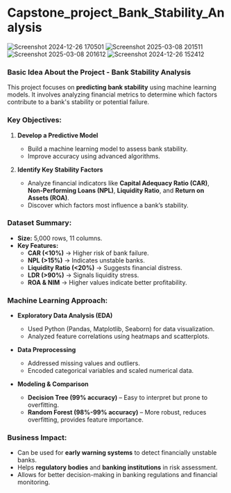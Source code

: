 # Capstone_project_Bank_Stability_Analysis
![Screenshot 2024-12-26 170501](https://github.com/user-attachments/assets/ff0c81f9-68fe-44f3-8074-6df2c23ca5ef)
![Screenshot 2025-03-08 201511](https://github.com/user-attachments/assets/41d5252a-40f8-4083-97dc-7f04ce6bc82f)
![Screenshot 2025-03-08 201612](https://github.com/user-attachments/assets/ca5ebc0e-0247-4c66-a44a-059bf460f9cc)
![Screenshot 2024-12-26 152412](https://github.com/user-attachments/assets/7d8329e8-19e0-4f61-9a73-5a7d845467b1)

### **Basic Idea About the Project - Bank Stability Analysis**

This project focuses on **predicting bank stability** using machine learning models. It involves analyzing financial metrics to determine which factors contribute to a bank's stability or potential failure.

### **Key Objectives:**
1. **Develop a Predictive Model**  
   - Build a machine learning model to assess bank stability.
   - Improve accuracy using advanced algorithms.

2. **Identify Key Stability Factors**  
   - Analyze financial indicators like **Capital Adequacy Ratio (CAR)**, **Non-Performing Loans (NPL)**, **Liquidity Ratio**, and **Return on Assets (ROA)**.
   - Discover which factors most influence a bank’s stability.

### **Dataset Summary:**
- **Size:** 5,000 rows, 11 columns.
- **Key Features:**
  - **CAR (<10%)** → Higher risk of bank failure.
  - **NPL (>15%)** → Indicates unstable banks.
  - **Liquidity Ratio (<20%)** → Suggests financial distress.
  - **LDR (>90%)** → Signals liquidity stress.
  - **ROA & NIM** → Higher values indicate better profitability.

### **Machine Learning Approach:**
- **Exploratory Data Analysis (EDA)**
  - Used Python (Pandas, Matplotlib, Seaborn) for data visualization.
  - Analyzed feature correlations using heatmaps and scatterplots.

- **Data Preprocessing**
  - Addressed missing values and outliers.
  - Encoded categorical variables and scaled numerical data.

- **Modeling & Comparison**
  - **Decision Tree (99% accuracy)** – Easy to interpret but prone to overfitting.
  - **Random Forest (98%-99% accuracy)** – More robust, reduces overfitting, provides feature importance.

### **Business Impact:**
- Can be used for **early warning systems** to detect financially unstable banks.
- Helps **regulatory bodies** and **banking institutions** in risk assessment.
- Allows for better decision-making in banking regulations and financial monitoring.


